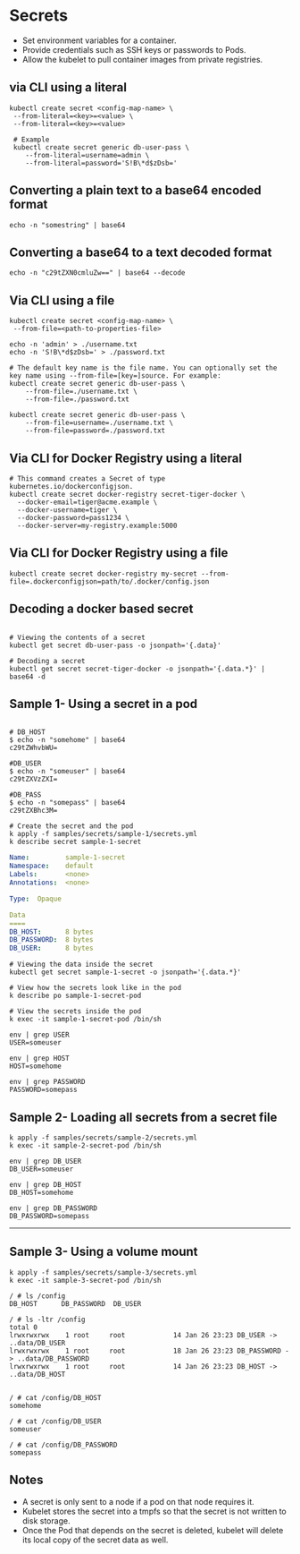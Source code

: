 # Secrets

* Set environment variables for a container.
* Provide credentials such as SSH keys or passwords to Pods.
* Allow the kubelet to pull container images from private registries.

## via CLI using a literal
```shell
kubectl create secret <config-map-name> \
 --from-literal=<key>=<value> \
 --from-literal=<key>=<value> 
 
 # Example
 kubectl create secret generic db-user-pass \
    --from-literal=username=admin \
    --from-literal=password='S!B\*d$zDsb='
```

## Converting a plain text to a base64 encoded format
```shell
echo -n "somestring" | base64
```

## Converting a base64 to a text decoded format
```shell
echo -n "c29tZXN0cmluZw==" | base64 --decode
```

## Via CLI using a file
```shell
kubectl create secret <config-map-name> \
 --from-file=<path-to-properties-file>
 
echo -n 'admin' > ./username.txt
echo -n 'S!B\*d$zDsb=' > ./password.txt

# The default key name is the file name. You can optionally set the key name using --from-file=[key=]source. For example:
kubectl create secret generic db-user-pass \
    --from-file=./username.txt \
    --from-file=./password.txt
    
kubectl create secret generic db-user-pass \
    --from-file=username=./username.txt \
    --from-file=password=./password.txt
```

## Via CLI for Docker Registry using a literal
```shell
# This command creates a Secret of type kubernetes.io/dockerconfigjson.
kubectl create secret docker-registry secret-tiger-docker \
  --docker-email=tiger@acme.example \
  --docker-username=tiger \
  --docker-password=pass1234 \
  --docker-server=my-registry.example:5000
```

## Via CLI for Docker Registry using a file
```shell
kubectl create secret docker-registry my-secret --from-file=.dockerconfigjson=path/to/.docker/config.json
```


## Decoding a docker based secret

```shell

# Viewing the contents of a secret
kubectl get secret db-user-pass -o jsonpath='{.data}'

# Decoding a secret
kubectl get secret secret-tiger-docker -o jsonpath='{.data.*}' | base64 -d
```

## Sample 1- Using a secret in a pod

```shell

# DB_HOST
$ echo -n "somehome" | base64
c29tZWhvbWU=

#DB_USER
$ echo -n "someuser" | base64
c29tZXVzZXI=

#DB_PASS
$ echo -n "somepass" | base64
c29tZXBhc3M=

# Create the secret and the pod
k apply -f samples/secrets/sample-1/secrets.yml
k describe secret sample-1-secret
```

```yaml
Name:         sample-1-secret
Namespace:    default
Labels:       <none>
Annotations:  <none>

Type:  Opaque

Data
====
DB_HOST:      8 bytes
DB_PASSWORD:  8 bytes
DB_USER:      8 bytes
```

```shell
# Viewing the data inside the secret
kubectl get secret sample-1-secret -o jsonpath='{.data.*}'

# View how the secrets look like in the pod
k describe po sample-1-secret-pod 

# View the secrets inside the pod
k exec -it sample-1-secret-pod /bin/sh

env | grep USER
USER=someuser

env | grep HOST
HOST=somehome

env | grep PASSWORD
PASSWORD=somepass

```
## Sample 2- Loading all secrets from a secret file

```shell
k apply -f samples/secrets/sample-2/secrets.yml
k exec -it sample-2-secret-pod /bin/sh

env | grep DB_USER
DB_USER=someuser

env | grep DB_HOST
DB_HOST=somehome

env | grep DB_PASSWORD
DB_PASSWORD=somepass
```

---

## Sample 3- Using a volume mount

```shell
k apply -f samples/secrets/sample-3/secrets.yml
k exec -it sample-3-secret-pod /bin/sh

/ # ls /config
DB_HOST      DB_PASSWORD  DB_USER

/ # ls -ltr /config
total 0
lrwxrwxrwx    1 root     root            14 Jan 26 23:23 DB_USER -> ..data/DB_USER
lrwxrwxrwx    1 root     root            18 Jan 26 23:23 DB_PASSWORD -> ..data/DB_PASSWORD
lrwxrwxrwx    1 root     root            14 Jan 26 23:23 DB_HOST -> ..data/DB_HOST


/ # cat /config/DB_HOST
somehome

/ # cat /config/DB_USER
someuser

/ # cat /config/DB_PASSWORD
somepass
```

## Notes

* A secret is only sent to a node if a pod on that node requires it.
* Kubelet stores the secret into a tmpfs so that the secret is not written to disk storage.
* Once the Pod that depends on the secret is deleted, kubelet will delete its local copy of the secret data as well.